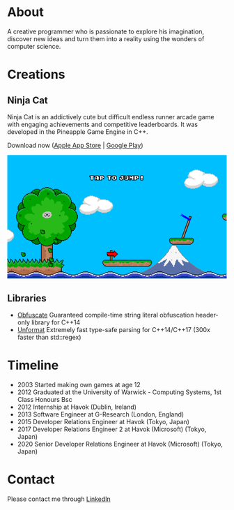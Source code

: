 # About
A creative programmer who is passionate to explore his imagination, discover new ideas and turn them into a reality using the wonders of computer science.

# Creations

## Ninja Cat
Ninja Cat is an addictively cute but difficult endless runner arcade game with engaging achievements and competitive leaderboards. It was developed in the Pineapple Game Engine in C++.

Download now ([Apple App Store](https://apps.apple.com/app/apple-store/id908844949?pt=95940764&ct=AdamYaxley&mt=8) | [Google Play](https://play.google.com/store/apps/details?id=com.pineapple.ninjacat))
<div style="align:center;">
  <a href="https://apps.apple.com/app/apple-store/id908844949?pt=95940764&ct=AdamYaxley&mt=8"><img src="./Images/ninjacat1.png" /></a>
</div>

## Libraries
 - [Obfuscate](./Obfuscate/) Guaranteed compile-time string literal obfuscation header-only library for C++14
 - [Unformat](./Unformat/) Extremely fast type-safe parsing for C++14/C++17 (300x faster than std::regex)

# Timeline
 - 2003 Started making own games at age 12
 - 2012 Graduated at the University of Warwick - Computing Systems, 1st Class Honours Bsc
 - 2012 Internship at Havok (Dublin, Ireland)
 - 2013 Software Engineer at G-Research (London, England)
 - 2015 Developer Relations Engineer at Havok (Tokyo, Japan)
 - 2017 Developer Relations Engineer 2 at Havok (Microsoft) (Tokyo, Japan)
 - 2020 Senior Developer Relations Engineer at Havok (Microsoft) (Tokyo, Japan)

# Contact
Please contact me through [LinkedIn](https://www.linkedin.com/in/adam-yaxley-53249442/)
